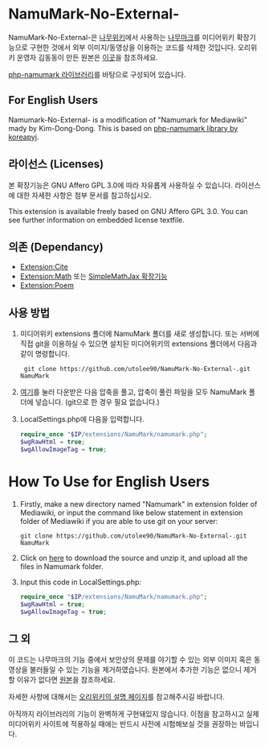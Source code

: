 # NamuMark-No-External-
NamuMark-No-External-은 [나무위키](https://namu.wiki)에서 사용하는 [나무마크](https://namu.wiki/w/%EB%82%98%EB%AC%B4%EC%9C%84%ED%82%A4:%ED%8E%B8%EC%A7%91%20%EB%8F%84%EC%9B%80%EB%A7%90)를 미디어위키 확장기능으로 구현한 것에서 외부 이미지/동영상을 이용하는 코드를 삭제한 것입니다. 오리위키 운영자 김동동이 만든 원본은 [이곳](https://github.com/Oriwiki/php-namumark-mediawiki/)을 참조하세요.

[php-namumark 라이브러리](https://github.com/koreapyj/php-namumark)를 바탕으로 구성되어 있습니다.

## For English Users
Namumark-No-External- is a modification of "Namumark for Mediawiki" mady by Kim-Dong-Dong. This is based on 
[php-namumark library by koreapyj](https://github.com/koreapyj/php-namumark).

## 라이선스 (Licenses)
본 확장기능은 GNU Affero GPL 3.0에 따라 자유롭게 사용하실 수 있습니다. 라이선스에 대한 자세한 사항은 첨부 문서를 참고하십시오.

This extension is available freely based on GNU Affero GPL 3.0. You can see further information on embedded license textfile.

## 의존 (Dependancy)
* [Extension:Cite](https://www.mediawiki.org/wiki/Extension:Cite)
* [Extension:Math](https://www.mediawiki.org/wiki/Extension:Math) 또는 [SimpleMathJax 확장기능](https://www.mediawiki.org/wiki/Extension:SimpleMathJax)
* [Extension:Poem](https://www.mediawiki.org/wiki/Extension:Poem)

## 사용 방법
1. 미디어위키 extensions 폴더에 NamuMark 폴더를 새로 생성합니다. 또는 서버에 직접 git을 이용하실 수 있으면 설치된 미디어위키의 extensions 폴더에서 다음과 같이 명령합니다.

		git clone https://github.com/utolee90/NamuMark-No-External-.git NamuMark

1. [여기](https://github.com/utolee90/NamuMark-No-External-/archive/master.zip)를 눌러 다운받은 다음 압축을 풀고, 압축이 풀린 파일을 모두 NamuMark 폴더에 넣습니다. (git으로 한 경우 필요 없습니다.)
1. LocalSettings.php에 다음을 입력합니다.

     ```php
     require_once "$IP/extensions/NamuMark/namumark.php";
     $wgRawHtml = true;
     $wgAllowImageTag = true;
     ```

# How To Use for English Users
1. Firstly, make a new directory named "Namumark" in extension folder of Mediawiki, or input the command like below statement in extension folder of Mediawiki if you are able to use git on your server: 

       git clone https://github.com/utolee90/NamuMark-No-External-.git NamuMark
   
1. Click on [here](https://github.com/utolee90/Namumark-No-External-/archive/master.zip) to download the source and unzip it, and upload all the files in Namumark folder.

1. Input this code in LocalSettings.php:
     ```php
     require_once "$IP/extensions/NamuMark/namumark.php";
     $wgRawHtml = true;
     $wgAllowImageTag = true;
     ```

## 그 외
이 코드는 나무마크의 기능 중에서 보안상의 문제를 야기할 수 있는 외부 이미지 혹은 동영상을 불러들일 수 있는 기능을 제거하였습니다. 원본에서 추가한 기능은 없으니 제거할 이유가 없다면 [원본](https://github.com/Oriwiki/php-namumark-mediawiki/)을 참조하세요.

자세한 사항에 대해서는 [오리위키의 설명 페이지](http://oriwiki.net/%EB%8F%84%EC%9B%80%EB%A7%90:%EC%9C%84%ED%82%A4_%EB%AC%B8%EB%B2%95/%EB%82%98%EB%AC%B4%EB%A7%88%ED%81%AC)를 참고해주시길 바랍니다.

아직까지 라이브러리의 기능이 완벽하게 구현돼있지 않습니다. 이점을 참고하시고 실제 미디어위키 사이트에 적용하실 때에는 반드시 사전에 시험해보실 것을 권장하는 바입니다.

